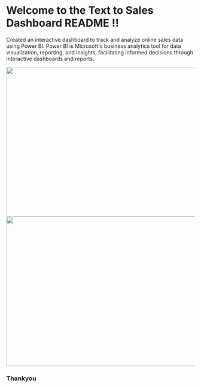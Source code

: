 # Welcome to the Text to Sales Dashboard README !!

Created an interactive dashboard to track and analyze online sales data using Power BI. Power BI is Microsoft's business analytics tool for data visualization, reporting, and insights, facilitating informed decisions through interactive dashboards and reports.

<img src="https://github.com/Harshita1375/Sales-Dashboard/assets/121236973/85eb60b8-0524-4068-a563-a242b2754353" width="780" height="400"/>

<img src="https://github.com/Harshita1375/Sales-Dashboard/assets/121236973/be845296-e017-400b-9278-de11a96dd891" width="780" height="400"/>

### Thankyou
